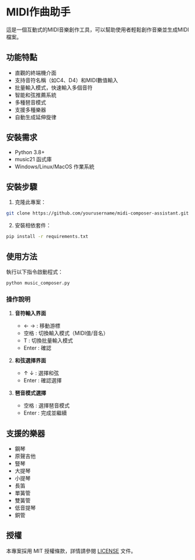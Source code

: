# MIDI作曲助手

這是一個互動式的MIDI音樂創作工具，可以幫助使用者輕鬆創作音樂並生成MIDI檔案。

## 功能特點

- 直觀的終端機介面
- 支持音符名稱（如C4、D4）和MIDI數值輸入
- 批量輸入模式，快速輸入多個音符
- 智能和弦推薦系統
- 多種琶音模式
- 支援多種樂器
- 自動生成延伸旋律

## 安裝需求

- Python 3.8+
- music21 函式庫
- Windows/Linux/MacOS 作業系統

## 安裝步驟

1. 克隆此專案：
```bash
git clone https://github.com/yourusername/midi-composer-assistant.git
```

2. 安裝相依套件：
```bash
pip install -r requirements.txt
```

## 使用方法

執行以下指令啟動程式：

```bash
python music_composer.py
```

### 操作說明

1. **音符輸入界面**
   - ← → : 移動游標
   - 空格 : 切換輸入模式（MIDI值/音名）
   - T : 切換批量輸入模式
   - Enter : 確認

2. **和弦選擇界面**
   - ↑ ↓ : 選擇和弦
   - Enter : 確認選擇

3. **琶音模式選擇**
   - 空格 : 選擇琶音模式
   - Enter : 完成並繼續

## 支援的樂器

- 鋼琴
- 原聲吉他
- 豎琴
- 大提琴
- 小提琴
- 長笛
- 單簧管
- 雙簧管
- 低音提琴
- 銅管

## 授權

本專案採用 MIT 授權條款，詳情請參閱 [LICENSE](LICENSE) 文件。
